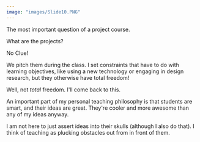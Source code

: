```yaml
---
image: "images/Slide10.PNG"
---
```


The most important question of a project course.

What are the projects?

No Clue!

We pitch them during the class. I set constraints that have to do with learning objectives, like using a new technology or engaging in design research, but they otherwise have total freedom!

Well, not *total* freedom. I'll come back to this.

An important part of my personal teaching philosophy is that students are smart, and their ideas are great. They're cooler and more awesome than any of my ideas anyway. 

I am not here to just assert ideas into their skulls (although I also do that). I think of teaching as plucking obstacles out from in front of them.

